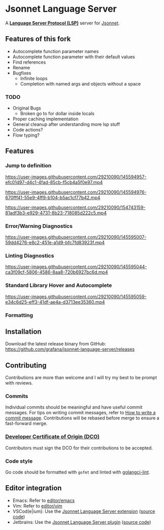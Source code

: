 # Jsonnet Language Server

A **[Language Server Protocol (LSP)](https://langserver.org)** server for [Jsonnet](https://jsonnet.org).

## Features of this fork

 * Autocomplete function parameter names
 * Autocomplete function parameter with their default values
 * Find references
 * Rename
 * Bugfixes
    * Infinite loops
    * Completion with named args and objects without a space

### TODO
 * Original Bugs
    * Broken go to for dollar inside locals
 * Proper caching implementation
 * General cleanup after understanding more lsp stuff
 * Code actions?
 * Flow typing?

## Features

### Jump to definition

https://user-images.githubusercontent.com/29210090/145594957-efc01d97-d4c1-4fad-85cb-f5cb4a5f0e97.mp4

https://user-images.githubusercontent.com/29210090/145594976-670fff41-55e9-4ff9-b104-b5ac1cf77b42.mp4

https://user-images.githubusercontent.com/29210090/154743159-81adf3b3-e929-4731-8b23-718085d222c5.mp4

### Error/Warning Diagnostics

https://user-images.githubusercontent.com/29210090/145595007-59dd4276-e8c2-451e-a1d9-bfc7fd83923f.mp4

### Linting Diagnostics

https://user-images.githubusercontent.com/29210090/145595044-ca3f09cf-5806-4586-8aa8-720b6927bc6d.mp4

### Standard Library Hover and Autocomplete

https://user-images.githubusercontent.com/29210090/145595059-e34c6d25-eff3-41df-ae4a-d3713ee35360.mp4

### Formatting

## Installation

Download the latest release binary from GitHub: https://github.com/grafana/jsonnet-language-server/releases

## Contributing

Contributions are more than welcome and I will try my best to be prompt
with reviews.

### Commits

Individual commits should be meaningful and have useful commit messages.
For tips on writing commit messages, refer to [How to write a commit
message](https://chris.beams.io/posts/git-commit/). Contributions will
be rebased before merge to ensure a fast-forward merge.

### [Developer Certificate of Origin (DCO)](https://github.com/probot/dco#how-it-works)

Contributors must sign the DCO for their contributions to be accepted.

### Code style

Go code should be formatted with `gofmt` and linted with
[golangci-lint](https://golangci-lint.run/).

## Editor integration

* Emacs: Refer to [editor/emacs](editor/emacs)
* Vim: Refer to [editor/vim](editor/vim)
* VSCod(e|ium): Use the [Jsonnet Language Server extension](https://marketplace.visualstudio.com/items?itemName=Grafana.vscode-jsonnet) ([source code](https://github.com/grafana/vscode-jsonnet))
* Jetbrains: Use the [Jsonnet Language Server plugin](https://plugins.jetbrains.com/plugin/18752-jsonnet-language-server) ([source code](https://github.com/zzehring/intellij-jsonnet))
